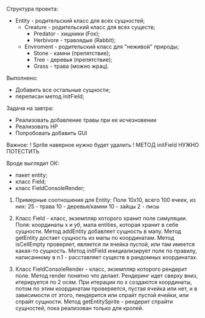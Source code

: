Структура проекта:
- Entity - родительский класс для всех сущностей;
  - Creature - родительский класс для всех существ;
    - Predator - хищники (Fox);
    - Herbivore - травоядые (Rabbit);
  - Enviroment - родительский класс для "неживой" природы;
    - Stone - камни (препятствие);
    - Tree - деревья (препятствие);
    - Grass - трава (можно жрац).

Выполнено:
- Добавить все остальные сущности;
- переписан метод initField;

Задача на завтра:
- Реализовать добавление травы при ее исчезновении
- Реализовать HP
- Попробовать добавить GUI

Важное:
! Sprite наверное нужно будет удалить
! МЕТОД initField НУЖНО ПОТЕСТИТЬ

Вроде выглядит ОК:
- пакет entity;
- класс Field;
- класс FieldConsoleRender;

1. Примерные соотношения для Entity:
Поле 10х10, всего 100 ячеек, из них:
25 - трава
10 - деревья/камни
10 - зайцы
2 - лисы

2. Класс Field - класс, экземпляр которого хранит поле симуляции. 
Поля: координаты x и yб, мапа entities, которая хранит в себе сущности.
Метод addEntity добавляет сущность в мапу.
Метод getEntity достает сущность из мапы по координатам.
Метод isCellEmpty проверяет, является ли ячейка пустой, или там имеется какая-то сущность.
Метод initField инициализирует поле по правилу, написанному в п.1 - расставляет существ в рандомных координатах.

3. Класс FieldConsoleRender - класс, экземпляр которого рендерит поле.
Метод render понятно что делает.
  Рендеринг идет сверху вниз, итерируется по 2 осям. При итерации по х создаются координаты, потом по этим координатам 
  проверяется, пустая ячейка или нет, и в зависимости от этого, пендерится или спрайт пустой ячейки, или спрайт сущности.
Метод getEntitySprite - рендерит спрайти сущностей, пока реализован только для кролей.
